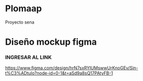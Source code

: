 # Plomaap
Proyecto sena 

# Diseño mockup figma
### INGRESAR AL LINK ###
https://www.figma.com/design/hrN7sxRYlUMswwUrKnoGEv/Sin-t%C3%ADtulo?node-id=0-1&t=aSd9a8sQ17PAtyFB-1
